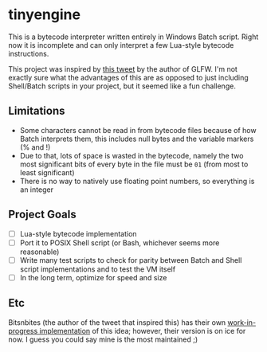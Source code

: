 # tinyengine
This is a bytecode interpreter written entirely in Windows Batch script. Right now it is incomplete and can only interpret a few Lua-style bytecode instructions.

This project was inspired by [this tweet](https://twitter.com/m_bitsnbites/status/1333005962450505728) by the author of GLFW. I'm not exactly sure what the advantages of this are as opposed to just including Shell/Batch scripts in your project, but it seemed like a fun challenge.

## Limitations
- Some characters cannot be read in from bytecode files because of how Batch interprets them, this includes null bytes and the variable markers (% and !)
- Due to that, lots of space is wasted in the bytecode, namely the two most significant bits of every byte in the file must be `01` (from most to least significant)
- There is no way to natively use floating point numbers, so everything is an integer

## Project Goals
- [ ] Lua-style bytecode implementation
- [ ] Port it to POSIX Shell script (or Bash, whichever seems more reasonable)
- [ ] Write many test scripts to check for parity between Batch and Shell script implementations and to test the VM itself
- [ ] In the long term, optimize for speed and size

## Etc
Bitsnbites (the author of the tweet that inspired this) has their own [work-in-progress implementation](https://github.com/mbitsnbites/bs) of this idea; however, their version is on ice for now. I guess you could say mine is the most maintained ;)